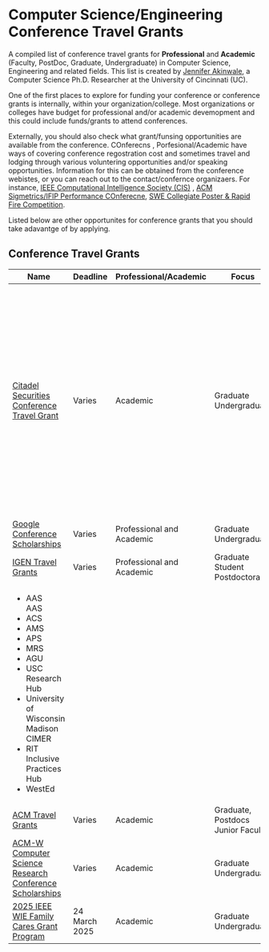 # Computer Science/Engineering Conference Travel Grants


A compiled list of conference travel grants for **Professional** and **Academic** (Faculty, PostDoc, Graduate, Undergraduate) in Computer Science, Engineering and related fields. This list is created by [Jennifer Akinwale](https://jennifernakinwale.netlify.app/), a Computer Science Ph.D. Researcher at the University of Cincinnati (UC).

One of the first places to explore for funding your conference or conference grants is internally, within your organization/college. Most organizations or colleges have budget for professional and/or academic devemopment and this could include funds/grants to attend conferences. 

Externally, you should also check what grant/funsing opportunities are available from the conference. COnferecns , Porfesional/Academic have ways of covering conference regostration cost and sometimes  travel and lodging through various voluntering opportunities and/or speaking opportunities. Information for this can be obtained from the conference webistes, or you can reach out to the contact/confernce organizaers. For instance, [IEEE Computational Intelligence Society (CIS)](https://cis.ieee.org/activities/membership-activities/travel-grants)
, [ACM Sigmetrics/IFIP Performance COnferecne](https://www.sigmetrics.org/sigmetrics2024/student_grants.html), [SWE Collegiate Poster & Rapid Fire Competition](https://swe.org/awards/collegiate-competitions/).

Listed below are other opportunites for conference grants that you should take adavantge of by applying. 


## Conference Travel Grants
| Name                                               | Deadline         | Professional/Academic | Focus                  | Additional                                                                                  |
| -------------------------------------------------- | ---------------- | --------------------- | ---------------------- | ------------------------------------------------------------------------------------------- |
| [Citadel Securities Conference Travel Grant](https://www.citadelsecurities.com/careers/students/conference-travel-grant/) | Varies           | Academic              | Graduate <br> Undergraduate | Grace Hopper Celebration,  <br> NeurIPS – Conference on Neural Information Processing Systems <br> Joint March Meeting and April Meeting – Global Physics Summit <br> ICLR – International Conference on Learning Representations  <br>  ICML – International Conference of Machine Learning |
| [Google Conference Scholarships](https://buildyourfuture.withgoogle.com/scholarships/google-conference-scholarships) | Varies           | Professional and Academic | Graduate  <br> Undergraduate |                                                                                             |
| [IGEN Travel Grants](https://igenetwork.org/travel-grants) | Varies           | Professional and Academic | Graduate Student  <br>  Postdoctoral | IGEN AMT Partner organizations: 
<ul> <li> AAS </li>AAS <li> ACS </li> <li> AMS </li> <li> APS </li> <li> MRS </li> <li> AGU </li> <li> USC Research Hub  </li> <li> University of Wisconsin Madison CIMER  </li> <li> RIT Inclusive Practices Hub </li> <li> WestEd </li> </ul> |
| [ACM Travel Grants](https://www.acm.org/conferences/data-science-summit/data-science-summit-student-travel-grants) | Varies           | Academic              | Graduate, <br> Postdocs <br> Junior Faculty |                                                                                             |
| [ACM-W Computer Science Research Conference Scholarships](https://women.acm.org/scholarships/) | Varies           | Academic              | Graduate  <br> Undergraduate |                                                                                             |
| [2025 IEEE WIE Family Cares Grant Program](https://wie.ieee.org/grants-scholarships/family-cares-grant/?utm_source=newsletter&utm_medium=email&utm_campaign=social+media) | 24 March 2025     | Academic              | Graduate <br> Undergraduate |                                                                                             |

